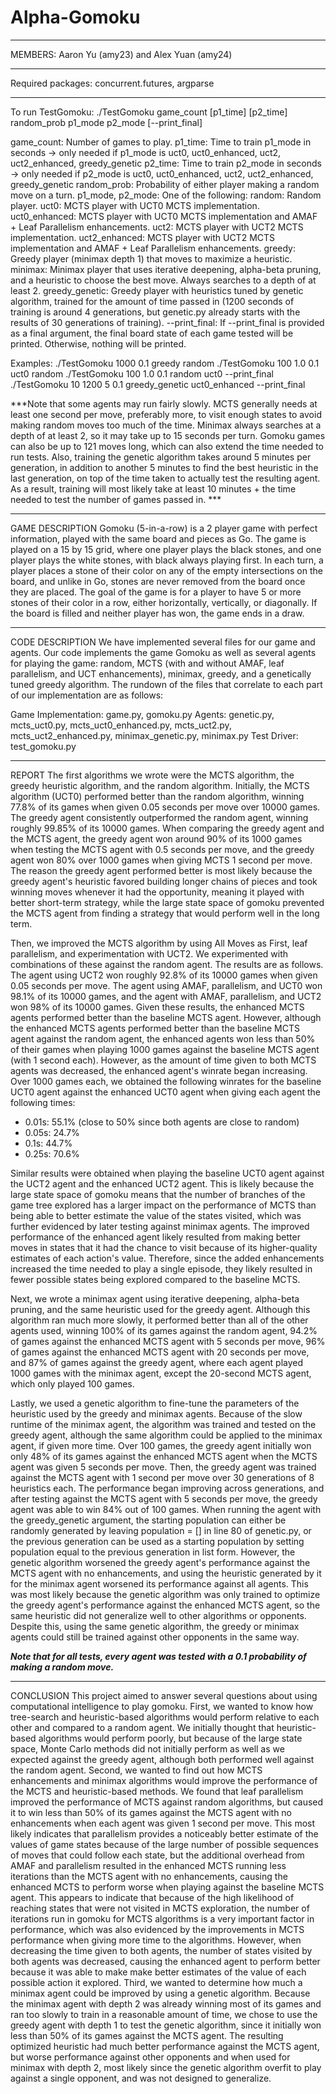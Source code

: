 # Alpha-Gomoku
---------------------------------------------------------------------------
MEMBERS: Aaron Yu (amy23) and Alex Yuan (amy24)

---------------------------------------------------------------------------
Required packages: concurrent.futures, argparse

---------------------------------------------------------------------------
To run TestGomoku:
./TestGomoku game_count [p1_time] [p2_time] random_prob p1_mode p2_mode [--print_final]

game_count: Number of games to play.
p1_time: Time to train p1_mode in seconds -> only needed if p1_mode is uct0, uct0_enhanced, uct2, uct2_enhanced, greedy_genetic
p2_time: Time to train p2_mode in seconds -> only needed if p2_mode is uct0, uct0_enhanced, uct2, uct2_enhanced, greedy_genetic
random_prob: Probability of either player making a random move on a turn.
p1_mode, p2_mode: One of the following:
    random: Random player.
    uct0: MCTS player with UCT0 MCTS implementation.
    uct0_enhanced: MCTS player with UCT0 MCTS implementation and AMAF + Leaf Parallelism enhancements.
    uct2: MCTS player with UCT2 MCTS implementation.
    uct2_enhanced: MCTS player with UCT2 MCTS implementation and AMAF + Leaf Parallelism enhancements.
    greedy: Greedy player (minimax depth 1) that moves to maximize a heuristic.
    minimax: Minimax player that uses iterative deepening, alpha-beta pruning, and a heuristic to choose the best move. Always searches to a depth of at least 2.
    greedy_genetic: Greedy player with heuristics tuned by genetic algorithm, trained for the amount of time passed in (1200 seconds of training is around 4 generations, but genetic.py already starts with the results of 30 generations of training).
--print_final: If --print_final is provided as a final argument, the final board state of each game tested will be printed. Otherwise, nothing will be printed.

Examples:
./TestGomoku 1000 0.1 greedy random
./TestGomoku 100 1.0 0.1 uct0 random
./TestGomoku 100 1.0 0.1 random uct0 --print_final
./TestGomoku 10 1200 5 0.1 greedy_genetic uct0_enhanced --print_final

***Note that some agents may run fairly slowly. MCTS generally needs at least one second per move, preferably more, to visit enough states to avoid making random moves too much of the time. Minimax always searches at a depth of at least 2, so it may take up to 15 seconds per turn. Gomoku games can also be up to 121 moves long, which can also extend the time needed to run tests. Also, training the genetic algorithm takes around 5 minutes per generation, in addition to another 5 minutes to find the best heuristic in the last generation, on top of the time taken to actually test the resulting agent. As a result, training will most likely take at least 10 minutes + the time needed to test the number of games passed in. ***

---------------------------------------------------------------------------
GAME DESCRIPTION
Gomoku (5-in-a-row) is a 2 player game with perfect information, played with the same board and pieces as Go. The game is played on a 15 by 15 grid, where one player plays the black stones, and one player plays the white stones, with black always playing first. In each turn, a player places a stone of their color on any of the empty intersections on the board, and unlike in Go, stones are never removed from the board once they are placed. The goal of the game is for a player to have 5 or more stones of their color in a row, either horizontally, vertically, or diagonally. If the board is filled and neither player has won, the game ends in a draw.

---------------------------------------------------------------------------
CODE DESCRIPTION
We have implemented several files for our game and agents. Our code implements the game Gomoku as well as several agents for playing the game: random, MCTS (with and without AMAF, leaf parallelism, and UCT enhancements), minimax, greedy, and a genetically tuned greedy algorithm. The rundown of the files that correlate to each part of our implementation are as follows: 

Game Implementation: game.py, gomoku.py
Agents: genetic.py, mcts_uct0.py, mcts_uct0_enhanced.py, mcts_uct2.py, mcts_uct2_enhanced.py, minimax_genetic.py, minimax.py
Test Driver: test_gomoku.py

---------------------------------------------------------------------------
REPORT
The first algorithms we wrote were the MCTS algorithm, the greedy heuristic algorithm, and the random algorithm. Initially, the MCTS algorithm (UCT0) performed better than the random algorithm, winning 77.8% of its games when given 0.05 seconds per move over 10000 games. The greedy agent consistently outperformed the random agent, winning roughly 99.85% of its 10000 games. When comparing the greedy agent and the MCTS agent, the greedy agent won around 90% of its 1000 games when testing the MCTS agent with 0.5 seconds per move, and the greedy agent won 80% over 1000 games when giving MCTS 1 second per move. The reason the greedy agent performed better is most likely because the greedy agent's heuristic favored building longer chains of pieces and took winning moves whenever it had the opportunity, meaning it played with better short-term strategy, while the large state space of gomoku prevented the MCTS agent from finding a strategy that would perform well in the long term.

Then, we improved the MCTS algorithm by using All Moves as First, leaf parallelism, and experimentation with UCT2. We experimented with combinations of these against the random agent. The results are as follows. The agent using UCT2 won roughly 92.8% of its 10000 games when given 0.05 seconds per move. The agent using AMAF, parallelism, and UCT0 won 98.1% of its 10000 games, and the agent with AMAF, parallelism, and UCT2 won 98% of its 10000 games. Given these results, the enhanced MCTS agents performed better than the baseline MCTS agent. However, although the enhanced MCTS agents performed better than the baseline MCTS agent against the random agent, the enhanced agents won less than 50% of their games when playing 1000 games against the baseline MCTS agent (with 1 second each). However, as the amount of time given to both MCTS agents was decreased, the enhanced agent's winrate began increasing. Over 1000 games each, we obtained the following winrates for the baseline UCT0 agent against the enhanced UCT0 agent when giving each agent the following times:

* 0.01s: 55.1% (close to 50% since both agents are close to random)
* 0.05s: 24.7%
* 0.1s: 44.7%
* 0.25s: 70.6%

Similar results were obtained when playing the baseline UCT0 agent against the UCT2 agent and the enhanced UCT2 agent. This is likely because the large state space of gomoku means that the number of branches of the game tree explored has a larger impact on the performance of MCTS than being able to better estimate the value of the states visited, which was further evidenced by later testing against minimax agents. The improved performance of the enhanced agent likely resulted from making better moves in states that it had the chance to visit because of its higher-quality estimates of each action's value. Therefore, since the added enhancements increased the time needed to play a single episode, they likely resulted in fewer possible states being explored compared to the baseline MCTS.

Next, we wrote a minimax agent using iterative deepening, alpha-beta pruning, and the same heuristic used for the greedy agent. Although this algorithm ran much more slowly, it performed better than all of the other agents used, winning 100% of its games against the random agent, 94.2% of games against the enhanced MCTS agent with 5 seconds per move, 96% of games against the enhanced MCTS agent with 20 seconds per move, and 87% of games against the greedy agent, where each agent played 1000 games with the minimax agent, except the 20-second MCTS agent, which only played 100 games.

Lastly, we used a genetic algorithm to fine-tune the parameters of the heuristic used by the greedy and minimax agents. Because of the slow runtime of the minimax agent, the algorithm was trained and tested on the greedy agent, although the same algorithm could be applied to the minimax agent, if given more time. Over 100 games, the greedy agent initially won only 48% of its games against the enhanced MCTS agent when the MCTS agent was given 5 seconds per move. Then, the greedy agent was trained against the MCTS agent with 1 second per move over 30 generations of 8 heuristics each. The performance began improving across generations, and after testing against the MCTS agent with 5 seconds per move, the greedy agent was able to win 84% out of 100 games. When running the agent with the greedy_genetic argument, the starting population can either be randomly generated by leaving population = [] in line 80 of genetic.py, or the previous generation can be used as a starting population by setting population equal to the previous generation in list form. However, the genetic algorithm worsened the greedy agent's performance against the MCTS agent with no enhancements, and using the heuristic generated by it for the minimax agent worsened its performance against all agents. This was most likely because the genetic algorithm was only trained to optimize the greedy agent's performance against the enhanced MCTS agent, so the same heuristic did not generalize well to other algorithms or opponents. Despite this, using the same genetic algorithm, the greedy or minimax agents could still be trained against other opponents in the same way.

***Note that for all tests, every agent was tested with a 0.1 probability of making a random move.***

---------------------------------------------------------------------------
CONCLUSION
This project aimed to answer several questions about using computational intelligence to play gomoku. First, we wanted to know how tree-search and heuristic-based algorithms would perform relative to each other and compared to a random agent. We initially thought that heuristic-based algorithms would perform poorly, but because of the large state space, Monte Carlo methods did not initially perform as well as we expected against the greedy agent, although both performed well against the random agent. Second, we wanted to find out how MCTS enhancements and minimax algorithms would improve the performance of the MCTS and heuristic-based methods. We found that leaf parallelism improved the performance of MCTS against random algorithms, but caused it to win less than 50% of its games against the MCTS agent with no enhancements when each agent was given 1 second per move. This most likely indicates that parallelism provides a noticeably better estimate of the values of game states because of the large number of possible sequences of moves that could follow each state, but the additional overhead from AMAF and parallelism resulted in the enhanced MCTS running less iterations than the MCTS agent with no enhancements, causing the enhanced MCTS to perform worse when playing against the baseline MCTS agent. This appears to indicate that because of the high likelihood of reaching states that were not visited in MCTS exploration, the number of iterations run in gomoku for MCTS algorithms is a very important factor in performance, which was also evidenced by the improvements in MCTS performance when giving more time to the algorithms. However, when decreasing the time given to both agents, the number of states visited by both agents was decreased, causing the enhanced agent to perform better because it was able to make make better estimates of the value of each possible action it explored. Third, we wanted to determine how much a minimax agent could be improved by using a genetic algorithm. Because the minimax agent with depth 2 was already winning most of its games and ran too slowly to train in a reasonable amount of time, we chose to use the greedy agent with depth 1 to test the genetic algorithm, since it initially won less than 50% of its games against the MCTS agent. The resulting optimized heuristic had much better performance against the MCTS agent, but worse performance against other opponents and when used for minimax with depth 2, most likely since the genetic algorithm overfit to play against a single opponent, and was not designed to generalize.
